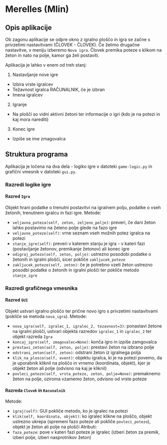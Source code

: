 # Merelles (Mlin)
## Opis aplikacije
Ob zagonu aplikacije se odpre okno z igralno ploščo in igra se začne s privzetimi nastavitvami (ČLOVEK - ČLOVEK). Če želimo drugačne nastavitve, v meniju izberemo `Nova igra`. Človek premika poteze s klikom na žeton in nato na polje, kamor ga želi postaviti. 

Aplikacija je lahko v enem od treh stanj:

1. Nastavljanje nove igre
  * Izbira vrste igralcev
  * Težavnost igralca RAČUNALNIK, če je izbran
  * Imena igralcev
2. Igranje
  * Na plošči so vidni aktivni žetoni ter informacije o igri (kdo je na potezi in kaj mora narediti)
3. Konec igre
  * Izpiše se ime zmagovalca

## Struktura programa
Aplikacija je ločena na dva dela - logiko igre v datoteki `game-logic.py` in grafični vmesnik v datoteki `gui.py`.
### Razredi logike igre
#### Razred `Igra`
Objekt hrani podatke o trenutni postavitvi na igralnem polju, podatke o vseh žetonih, trenutnem igralcu in fazi igre.
Metode:
* `veljavna_poteza(self, zeton, zeljeno_polje)`: preveri, če dani žeton lahko postavimo na želeno polje glede na fazo igre
* `veljavne_poteze(self)`: vrne seznam vseh možnih potez igralca na potezi
* `stanje_igre(self)`: preveri v katerem stanju je igra - v kateri fazi (postavljanje žetonov, premikanje žetonov) ali konec igre
* `odigraj_potezo(self, zeton, polje)`: ustrezno posodobi podatke o žetonih in igralni plošči, sicer pokliče `zakljucek_poteze`
* `zakljucek_poteze(self, zeton)`: če je potrebno vzeti žeton ustrezno posodbi podatke o žetonih in igralni plošči ter pokliče metodo `stanje_igre`

### Razredi grafičnega vmesnika
#### Razred `GUI`
Objekt ustvari igralno ploščo ter prične novo igro s privzetimi nastavitvami (pokliče se metoda `nova_igra`).
Metode:
* `nova_igra(self, igralec_1, igralec_2, tezavnost=3)`: ponastavi žetone na igralni plošči, ustvari objekta razredov `igralec_1` in `igralec_2` ter objekt razreda `Igra`
* `koncaj_igro(self, zmagovalec=None)`: konča igro in izpiše zamgovalca
* `prestavi_zeton(self, zeton, polje)`: prestavi žeton na izbrano polje
* `odstrani_zeton(self, zeton)`: odstrani žeton iz igralnega polja
* `klik_na_plosco(self, event)`: objektu igralca, ki je na potezi povemo, da je uporabnik kliknil na ploščo in vrnemo (koordinata, objekt), kjer je objekt žeton ali polje (odvisno na kaj je kliknil)
* `povleci_potezo(self, vrsta_poteze, zeton, polje=None)`: premaknemo žeton na polje, oziroma vzamemo žeton, odvisno od vrste poteze

#### Razreda `Clovek` in `Racunalnik`
Metode:
* `igraj(self)`: GUI pokliče metodo, ko je igralec na potezi
* `klik(self, koordinata, objekt)`: ko igralec klikne na ploščo, objekt ustrezno ukrepa (spremeni fazo poteze ali pokliče `povleci_potezo`), objekt je žeton ali polje na plošči
Atributi:
* `faza_poteze`: pove v kateri fazi poteze je igralec (izberi žeton za premik, izberi polje, izberi nasprotnikov žeton)
